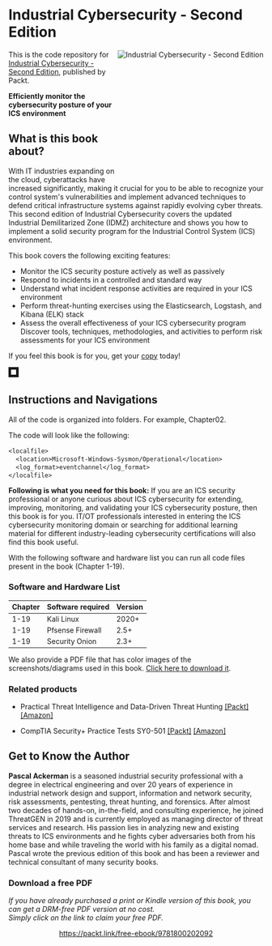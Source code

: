 # Industrial Cybersecurity - Second Edition

<a href="https://www.packtpub.com/in/security/industrial-cybersecurity-second-edition?utm_source=github&utm_medium=repository&utm_campaign=9781800202092"><img src="https://static.packt-cdn.com/products/9781800202092/cover/smaller" alt="Industrial Cybersecurity - Second Edition" height="256px" align="right"></a>

This is the code repository for [Industrial Cybersecurity - Second Edition](https://www.packtpub.com/in/security/industrial-cybersecurity-second-edition?utm_source=github&utm_medium=repository&utm_campaign=9781800202092), published by Packt.

**Efficiently monitor the cybersecurity posture of your ICS environment**

## What is this book about?
With IT industries expanding on the cloud, cyberattacks have increased significantly, making it crucial for you to be able to recognize your control system's vulnerabilities and implement advanced techniques to defend critical infrastructure systems against rapidly evolving cyber threats. This second edition of Industrial Cybersecurity covers the updated Industrial Demilitarized Zone (IDMZ) architecture and shows you how to implement a solid security program for the Industrial Control System (ICS) environment. 

This book covers the following exciting features:
* Monitor the ICS security posture actively as well as passively
* Respond to incidents in a controlled and standard way
* Understand what incident response activities are required in your ICS environment
* Perform threat-hunting exercises using the Elasticsearch, Logstash, and Kibana (ELK) stack
* Assess the overall effectiveness of your ICS cybersecurity program
Discover tools, techniques, methodologies, and activities to perform risk assessments for your ICS environment

If you feel this book is for you, get your [copy](https://www.amazon.com/dp/1800202091) today!

<a href="https://www.packtpub.com/?utm_source=github&utm_medium=banner&utm_campaign=GitHubBanner"><img src="https://raw.githubusercontent.com/PacktPublishing/GitHub/master/GitHub.png" 
alt="https://www.packtpub.com/" border="5" /></a>

## Instructions and Navigations
All of the code is organized into folders. For example, Chapter02.

The code will look like the following:
```
<localfile>
  <location>Microsoft-Windows-Sysmon/Operational</location>
  <log_format>eventchannel</log_format>
</localfile>
```

**Following is what you need for this book:**
If you are an ICS security professional or anyone curious about ICS cybersecurity for extending, improving, monitoring, and validating your ICS cybersecurity posture, then this book is for you. IT/OT professionals interested in entering the ICS cybersecurity monitoring domain or searching for additional learning material for different industry-leading cybersecurity certifications will also find this book useful.

With the following software and hardware list you can run all code files present in the book (Chapter 1-19).
### Software and Hardware List
| Chapter | Software required | Version |
| -------- | ------------------------------------ | ----------------------------------- |
| 1-19 | Kali Linux | 2020+ |
| 1-19 | Pfsense Firewall | 2.5+ |
| 1-19 | Security Onion | 2.3+ |

We also provide a PDF file that has color images of the screenshots/diagrams used in this book. [Click here to download it](http://www.packtpub.com/sites/default/files/downloads/9781800202092_ColorImages.pdf).

### Related products
* Practical Threat Intelligence and Data-Driven Threat Hunting [[Packt]](https://www.packtpub.com/product/practical-threat-intelligence-and-data-driven-threat-hunting/9781838556372?utm_source=github&utm_medium=repository&utm_campaign=9781838556372) [[Amazon]](https://www.amazon.com/dp/1838556370)

* CompTIA Security+ Practice Tests SY0-501 [[Packt]](https://www.packtpub.com/product/comptia-security-practice-tests-sy0-501/9781838828882?utm_source=github&utm_medium=repository&utm_campaign=9781838828882) [[Amazon]](https://www.amazon.com/dp/1800564244)

## Get to Know the Author
**Pascal Ackerman**
is a seasoned industrial security professional with a degree in electrical engineering and over 20 years of experience in industrial network design and support, information and network security, risk assessments, pentesting, threat hunting, and forensics. After almost two decades of hands-on, in-the-field, and consulting experience, he joined ThreatGEN in 2019 and is currently employed as managing director of threat services and research. His passion lies in analyzing new and existing threats to ICS environments and he fights cyber adversaries both from his home base and while traveling the world with his family as a digital nomad.
Pascal wrote the previous edition of this book and has been a reviewer and technical consultant of many security books.
### Download a free PDF

 <i>If you have already purchased a print or Kindle version of this book, you can get a DRM-free PDF version at no cost.<br>Simply click on the link to claim your free PDF.</i>
<p align="center"> <a href="https://packt.link/free-ebook/9781800202092">https://packt.link/free-ebook/9781800202092 </a> </p>